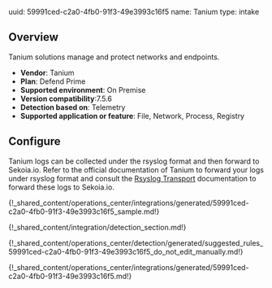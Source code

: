 uuid: 59991ced-c2a0-4fb0-91f3-49e3993c16f5
name: Tanium
type: intake

## Overview
Tanium solutions manage and protect networks and endpoints.

- **Vendor**: Tanium
- **Plan**: Defend Prime
- **Supported environment**: On Premise
- **Version compatibility**:7.5.6
- **Detection based on**: Telemetry
- **Supported application or feature**: File, Network, Process, Registry


## Configure
Tanium logs can be collected under the rsyslog format and then forward to Sekoia.io. Refer to the official documentation of Tanium to forward your logs under rsyslog format and consult the [Rsyslog Transport](/integration/ingestion_methods/rsyslog) documentation to forward these logs to Sekoia.io.

{!_shared_content/operations_center/integrations/generated/59991ced-c2a0-4fb0-91f3-49e3993c16f5_sample.md!}

{!_shared_content/integration/detection_section.md!}

{!_shared_content/operations_center/detection/generated/suggested_rules_59991ced-c2a0-4fb0-91f3-49e3993c16f5_do_not_edit_manually.md!}

{!_shared_content/operations_center/integrations/generated/59991ced-c2a0-4fb0-91f3-49e3993c16f5.md!}
